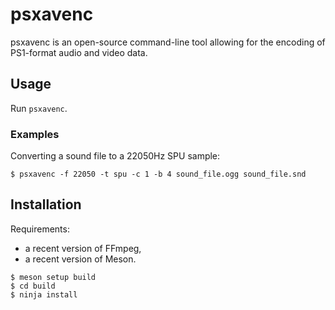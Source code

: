# psxavenc

psxavenc is an open-source command-line tool allowing for the encoding of PS1-format audio and video data.

## Usage

Run `psxavenc`.

### Examples

Converting a sound file to a 22050Hz SPU sample:

```shell
$ psxavenc -f 22050 -t spu -c 1 -b 4 sound_file.ogg sound_file.snd
```

## Installation

Requirements:

* a recent version of FFmpeg,
* a recent version of Meson.

```shell
$ meson setup build
$ cd build
$ ninja install
```
